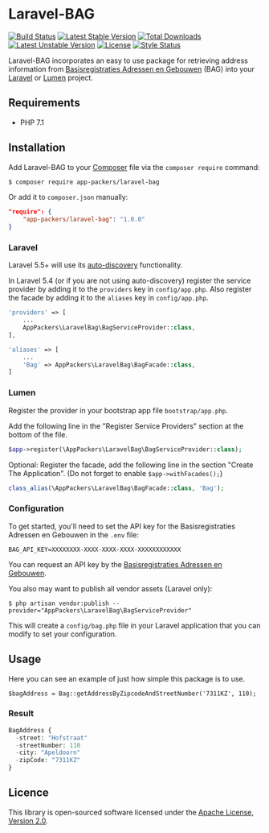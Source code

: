 # Laravel-BAG

[![Build Status](https://travis-ci.org/app-packers/laravel-bag.svg?branch=master)](https://travis-ci.org/app-packers/laravel-bag)
[![Latest Stable Version](https://poser.pugx.org/app-packers/laravel-bag/v/stable)](https://packagist.org/packages/app-packers/laravel-bag)
[![Total Downloads](https://poser.pugx.org/app-packers/laravel-bag/downloads)](https://packagist.org/packages/app-packers/laravel-bag)
[![Latest Unstable Version](https://poser.pugx.org/app-packers/laravel-bag/v/unstable)](https://packagist.org/packages/app-packers/laravel-bag)
[![License](https://poser.pugx.org/app-packers/laravel-bag/license)](https://packagist.org/packages/app-packers/laravel-bag)
[![Style Status](https://styleci.io/repos/132171375/shield?branch=master&style=flat)](https://styleci.io/repos/132171375)

Laravel-BAG incorporates an easy to use package for retrieving address information from [Basisregistraties Adressen en Gebouwen](https://bag.basisregistraties.overheid.nl/) (BAG) into your [Laravel](https://laravel.com/) or [Lumen](https://lumen.laravel.com/) project.

## Requirements

* PHP 7.1

## Installation

Add Laravel-BAG to your [Composer](https://getcomposer.org/) file via the `composer require` command:

```bash
$ composer require app-packers/laravel-bag
```

Or add it to `composer.json` manually:

```json
"require": {
    "app-packers/laravel-bag": "1.0.0"
}
```

### Laravel

Laravel 5.5+ will use its [auto-discovery](https://laravel.com/docs/5.5/packages#package-discovery) functionality.

In Laravel 5.4 (or if you are not using auto-discovery) register the service provider by adding it to the `providers` key in `config/app.php`. Also register the facade by adding it to the `aliases` key in `config/app.php`.

```php
'providers' => [
    ...
    AppPackers\LaravelBag\BagServiceProvider::class,
],

'aliases' => [
    ...
    'Bag' => AppPackers\LaravelBag\BagFacade::class,
]
```

### Lumen

Register the provider in your bootstrap app file `bootstrap/app.php`.

Add the following line in the "Register Service Providers" section at the bottom of the file.
```php
$app->register(\AppPackers\LaravelBag\BagServiceProvider::class);
```

Optional: Register the facade, add the following line in the section "Create The Application". (Do not forget to enable `$app->withFacades();`)
```php
class_alias(\AppPackers\LaravelBag\BagFacade::class, 'Bag');
```

### Configuration

To get started, you'll need to set the API key for the Basisregistraties Adressen en Gebouwen in the `.env` file:

    BAG_API_KEY=XXXXXXXX-XXXX-XXXX-XXXX-XXXXXXXXXXXX

You can request an API key by the [Basisregistraties Adressen en Gebouwen](https://bag.basisregistraties.overheid.nl/).

You also may want to publish all vendor assets (Laravel only):

    $ php artisan vendor:publish --provider="AppPackers\LaravelBag\BagServiceProvider"

This will create a `config/bag.php` file in your Laravel application that you can modify to set your configuration.

## Usage

Here you can see an example of just how simple this package is to use.

    $bagAddress = Bag::getAddressByZipcodeAndStreetNumber('7311KZ', 110);

### Result

```php
BagAddress {
  -street: "Hofstraat"
  -streetNumber: 110
  -city: "Apeldoorn"
  -zipCode: "7311KZ"
}
```

## Licence

This library is open-sourced software licensed under the [Apache License, Version 2.0](http://www.apache.org/licenses/LICENSE-2.0).